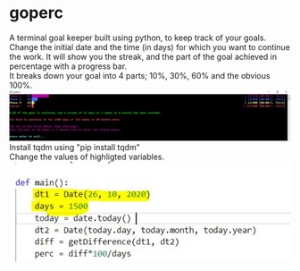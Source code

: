 # goperc
A terminal goal keeper built using python, to keep track of your goals.
Change the initial date and the time (in days) for which you want to continue the work.
It will show you the streak, and the part of the goal achieved in percentage with a progress bar.<br />
It breaks down your goal into 4 parts; 10%, 30%, 60% and the obvious 100%.
![goperc_snap](https://raw.githubusercontent.com/Sh0onya/goperc/main/goperc_snap_3.JPG)
Install tqdm using "pip install tqdm"<br />
Change the values of highligted variables.<br />
![code change](https://raw.githubusercontent.com/Sh0onya/goperc/main/code_change.JPG)

